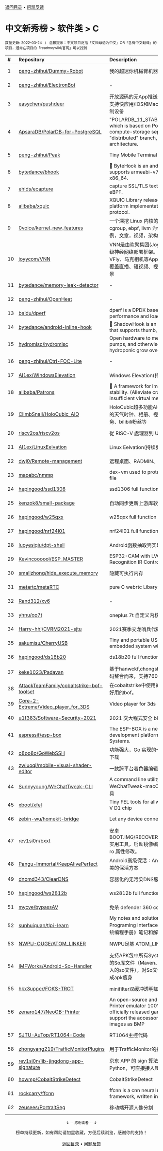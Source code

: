 <a href="https://gitee.com/GrowingGit/GitHub-Chinese-Top-Charts#github中文排行榜">返回目录</a> • <a href="/content/docs/feedback.md">问题反馈</a>

# 中文新秀榜 > 软件类 > C
<sub>数据更新: 2022-03-24&nbsp;&nbsp;&nbsp;/&nbsp;&nbsp;&nbsp;温馨提示：中文项目泛指「文档母语为中文」OR「含有中文翻译」的项目，通常在项目的「readme/wiki/官网」可以找到</sub>

|#|Repository|Description|Stars|Updated|Created|
|:-|:-|:-|:-|:-|:-|
|1|[peng-zhihui/Dummy-Robot](https://github.com/peng-zhihui/Dummy-Robot)|我的超迷你机械臂机器人项目。|6815|2022-03-01|2021-10-07|
|2|[peng-zhihui/ElectronBot](https://github.com/peng-zhihui/ElectronBot)|-|3349|2022-03-21|2022-03-11|
|3|[easychen/pushdeer](https://github.com/easychen/pushdeer)|开放源码的无App推送服务，iOS14+扫码即用。亦支持快应用/iOS和Mac客户端、Android客户端、自制设备|2367|2022-03-23|2021-12-16|
|4|[ApsaraDB/PolarDB-for-PostgreSQL](https://github.com/ApsaraDB/PolarDB-for-PostgreSQL)|"POLARDB_11_STABLE" is the stable branch which is based on PostgreSQL 11.9.  It supports compute-storage separation architecture. The "distributed" branch, which supports distributed architecture.|2224|2022-03-15|2021-05-25|
|5|[peng-zhihui/Peak](https://github.com/peng-zhihui/Peak)|Tiny Mobile Terminal Device Kit.|1112|2021-10-15|2021-10-10|
|6|[bytedance/bhook](https://github.com/bytedance/bhook)|:pushpin: ByteHook is an android PLT hook library that supports armeabi-v7a, arm64-v8a, x86 and x86_64.|1072|2022-03-22|2021-08-11|
|7|[ehids/ecapture](https://github.com/ehids/ecapture)|capture SSL/TLS text content without CA cert by eBPF.|1022|2022-03-23|2022-03-13|
|8|[alibaba/xquic](https://github.com/alibaba/xquic)|XQUIC Library released by Alibaba is a cross-platform implementation of QUIC and HTTP/3 protocol.|986|2022-03-18|2021-11-05|
|9|[0voice/kernel_new_features](https://github.com/0voice/kernel_new_features)|一个深挖 Linux 内核的新功能特性，以 io_uring, cgroup, ebpf, llvm 为代表，包含开源项目，代码案例，文章，视频，架构脑图等|779|2022-02-15|2022-01-17|
|10|[joyycom/VNN](https://github.com/joyycom/VNN)|VNN是由欢聚集团(Joyy Inc.)推出的高性能、轻量级神经网络部署框架。目前已为Hago、VOO、VFly、马克相机等App提供20余种AI能力的支持，覆盖直播、短视频、视频编辑等泛娱乐场景和工程场景|700|2022-02-16|2021-12-07|
|11|[bytedance/memory-leak-detector](https://github.com/bytedance/memory-leak-detector)|-|671|2022-02-18|2021-04-14|
|12|[peng-zhihui/OpenHeat](https://github.com/peng-zhihui/OpenHeat)|-|620|2021-12-16|2021-09-05|
|13|[baidu/dperf](https://github.com/baidu/dperf)|dperf is a DPDK based 100Gbps network performance and load testing software.|548|2022-03-23|2021-12-21|
|14|[bytedance/android-inline-hook](https://github.com/bytedance/android-inline-hook)|:pushpin: ShadowHook is an android inline hook library that supports thumb, arm32 and arm64.|477|2022-03-21|2022-02-10|
|15|[hydromisc/hydromisc](https://github.com/hydromisc/hydromisc)|Open hardware to measure EC and pH, drive pumps, and otherwise manage a mid-size hydroponic grow over Wi-Fi.|466|2022-01-03|2021-06-28|
|16|[peng-zhihui/Ctrl-FOC-Lite](https://github.com/peng-zhihui/Ctrl-FOC-Lite)|-|418|2022-02-05|2021-08-07|
|17|[Al1ex/WindowsElevation](https://github.com/Al1ex/WindowsElevation)|Windows Elevation(持续更新)|394|2022-02-19|2021-03-29|
|18|[alibaba/Patrons](https://github.com/alibaba/Patrons)|🎉 A framework for improving android 32bit app stability. (Alleviate crashes caused by insufficient virtual memory)|322|2022-02-07|2021-06-15|
|19|[ClimbSnail/HoloCubic_AIO](https://github.com/ClimbSnail/HoloCubic_AIO)|HoloCubic超多功能AIO固件 基于esp32-arduino的天气时钟、相册、视频播放、桌面投屏、web服务、bilibili粉丝等|296|2022-03-23|2021-05-30|
|20|[riscv2os/riscv2os](https://github.com/riscv2os/riscv2os)|從 RISC-V 處理器到 UNIX 作業系統|251|2021-11-25|2021-07-27|
|21|[Al1ex/LinuxEelvation](https://github.com/Al1ex/LinuxEelvation)|Linux Eelvation(持续更新)|224|2022-03-08|2021-03-30|
|22|[dwj0/Remote-management](https://github.com/dwj0/Remote-management)|远程桌面、RADMIN、SSH、VNC集中管理器|204|2021-12-06|2021-04-03|
|23|[maoabc/nmmp](https://github.com/maoabc/nmmp)|dex-vm used to protect the android classes.dex file|201|2022-03-18|2021-05-21|
|24|[hepingood/ssd1306](https://github.com/hepingood/ssd1306)|ssd1306 full function driver|183|2022-03-15|2021-05-16|
|25|[kenzok8/small-package](https://github.com/kenzok8/small-package)|自动同步更新上游库软件|171|2022-03-23|2021-09-05|
|26|[hepingood/w25qxx](https://github.com/hepingood/w25qxx)|w25qxx full function driver|170|2022-01-09|2021-08-22|
|27|[hepingood/nrf24l01](https://github.com/hepingood/nrf24l01)|nrf24l01 full function driver|161|2022-01-25|2021-12-23|
|28|[luoyesiqiu/dpt-shell](https://github.com/luoyesiqiu/dpt-shell)|Android函数抽取壳实现|152|2022-03-07|2022-01-10|
|29|[Kevincoooool/ESP_MASTER](https://github.com/Kevincoooool/ESP_MASTER)|ESP32-CAM with LVGL  Speech/Face Recognition  IR Control|152|2021-12-04|2021-08-26|
|30|[smallzhong/hide_execute_memory](https://github.com/smallzhong/hide_execute_memory)|隐藏可执行内存|149|2021-12-27|2021-12-22|
|31|[metartc/metaRTC](https://github.com/metartc/metaRTC)|pure C webrtc Libary|127|2022-03-23|2021-12-17|
|32|[Rand312/xv6](https://github.com/Rand312/xv6)|-|122|2021-11-28|2021-10-29|
|33|[yhnu/op7t](https://github.com/yhnu/op7t)|oneplus 7t 自定义内核(for 安卓逆向/外挂分析)|122|2022-03-17|2021-09-06|
|34|[Harry-hhj/CVRM2021-sjtu](https://github.com/Harry-hhj/CVRM2021-sjtu)|2021赛季交龙哨兵代码开源|121|2021-10-09|2021-08-31|
|35|[sakumisu/CherryUSB](https://github.com/sakumisu/CherryUSB)|Tiny and portable USB device/host stack for embedded system with USB IP|112|2022-03-23|2021-07-10|
|36|[hepingood/ds18b20](https://github.com/hepingood/ds18b20)|ds18b20 full function driver|109|2022-01-10|2021-05-10|
|37|[keke1023/Padavan](https://github.com/keke1023/Padavan)|基于hanwckf,chongshengB以及padavanonly的源码整合而来，支持7603/7615/7915的kvr|106|2022-03-15|2021-08-23|
|38|[AttackTeamFamily/cobaltstrike-bof-toolset](https://github.com/AttackTeamFamily/cobaltstrike-bof-toolset)|在cobaltstrike中使用的bof工具集，收集整理验证好用的bof。|104|2021-11-08|2021-07-30|
|39|[Core-2-Extreme/Video_player_for_3DS](https://github.com/Core-2-Extreme/Video_player_for_3DS)|Video player for 3ds|97|2022-03-23|2021-04-02|
|40|[u1f383/Software-Security-2021](https://github.com/u1f383/Software-Security-2021)|2021 交大程式安全 binary exploit 課程教材|92|2022-03-14|2021-11-24|
|41|[espressif/esp-box](https://github.com/espressif/esp-box)|The ESP-BOX is a new generation AIoT development platform released by Espressif Systems.|92|2022-03-22|2021-10-20|
|42|[o8oo8o/GoWebSSH](https://github.com/o8oo8o/GoWebSSH)|功能强大，Go 实现的一个WebSSH，支持文件上传下载|88|2022-03-12|2021-05-09|
|43|[zwluoqi/mobile-visual-shader-editor](https://github.com/zwluoqi/mobile-visual-shader-editor)|一款跨平台着色器编辑工具|87|2021-10-10|2021-09-14|
|44|[Sunnyyoung/WeChatTweak-CLI](https://github.com/Sunnyyoung/WeChatTweak-CLI)|A command line utility to work with WeChatTweak-macOS - WeChatTweak 命令行工具|87|2022-03-20|2021-09-09|
|45|[xboot/xfel](https://github.com/xboot/xfel)|Tiny FEL tools for allwinner SOC, support RISC-V D1 chip|76|2022-03-09|2021-05-25|
|46|[zebin-wu/homekit-bridge](https://github.com/zebin-wu/homekit-bridge)|Let any device connect to Apple HomeKit.|75|2022-03-23|2021-03-29|
|47|[rev1si0n/bxxt](https://github.com/rev1si0n/bxxt)|安卓 BOOT.IMG/RECOVERY.IMG/SELINUX/PROPERTY 实用工具，启动镜像编辑解包打包，selinux 修改，ro 属性修改。|73|2022-01-21|2021-03-27|
|48|[Pangu-Immortal/KeepAlivePerfect](https://github.com/Pangu-Immortal/KeepAlivePerfect)|Android高级保活：Android4.4到Android12.0 完美的保活方案|68|2022-03-09|2021-05-10|
|49|[dnomd343/ClearDNS](https://github.com/dnomd343/ClearDNS)|容器化的无污染DNS服务|61|2022-03-10|2021-05-18|
|50|[hepingood/ws2812b](https://github.com/hepingood/ws2812b)|ws2812b full function driver|60|2022-01-09|2021-11-02|
|51|[mycve/bypassAV](https://github.com/mycve/bypassAV)|免杀 defender 360 cobalstrike shellcode|57|2021-12-23|2021-12-20|
|52|[sunhuiquan/tlpi-learn](https://github.com/sunhuiquan/tlpi-learn)|My notes and solutions for The Linux Programing Interface book (TLPI)《UNIX/LINUX系统编程手册》笔记和解答|54|2021-11-07|2021-04-15|
|53|[NWPU-OUGE/ATOM_LINKER](https://github.com/NWPU-OUGE/ATOM_LINKER)|NWPU足基 ATOM_LINKER 唐天扬负责 硬件组|53|2021-11-23|2021-11-20|
|54|[IMFWorks/Android-So-Handler](https://github.com/IMFWorks/Android-So-Handler)|支持APK包中所有System.Load/LoadLibrary加载的So库文件（Maven、aar文件引入三方库、源码引入的so文件），对So文件进行7z压缩与云端下发，完成apk瘦身|53|2021-12-06|2021-08-23|
|55|[hkx3upper/FOKS-TROT](https://github.com/hkx3upper/FOKS-TROT)|minifilter双缓冲透明加解密过滤驱动|52|2022-03-13|2022-01-15|
|56|[zenaro147/NeoGB-Printer](https://github.com/zenaro147/NeoGB-Printer)|An open-source and standalone Gameboy Printer emulator 100% compatible with  all officially released games (110 in total) that support the accessory. Just print and save the images as BMP|52|2022-03-18|2021-06-30|
|57|[SJTU-AuTop/RT1064-Code](https://github.com/SJTU-AuTop/RT1064-Code)|RT1064主控代码|47|2022-03-10|2021-07-19|
|58|[zhongyang219/TrafficMonitorPlugins](https://github.com/zhongyang219/TrafficMonitorPlugins)|用于TrafficMonitor的插件|46|2022-03-19|2021-09-04|
|59|[rev1si0n/lib-jingdong-app-signature](https://github.com/rev1si0n/lib-jingdong-app-signature)|京东 APP 的 sign 算法以及请求库（已封装 Python，可直接接入爬虫）|44|2022-02-09|2021-10-09|
|60|[howmp/CobaltStrikeDetect](https://github.com/howmp/CobaltStrikeDetect)|CobaltStrikeDetect|34|2021-10-14|2021-10-14|
|61|[rockcarry/ffcnn](https://github.com/rockcarry/ffcnn)|ffcnn is a cnn neural network inference framework, written in 600 lines C language.|31|2021-09-23|2021-07-30|
|62|[zeusees/PortraitSeg](https://github.com/zeusees/PortraitSeg)|移动端开源人像分割|30|2021-10-14|2021-09-26|

<div align="center">
    <p><sub>↓ -- 感谢读者 -- ↓</sub></p>
    榜单持续更新，如有帮助请加星收藏，方便后续浏览，感谢你的支持！
</div>

<br/>

<div align="center"><a href="https://gitee.com/GrowingGit/GitHub-Chinese-Top-Charts#github中文排行榜">返回目录</a> • <a href="/content/docs/feedback.md">问题反馈</a></div>
